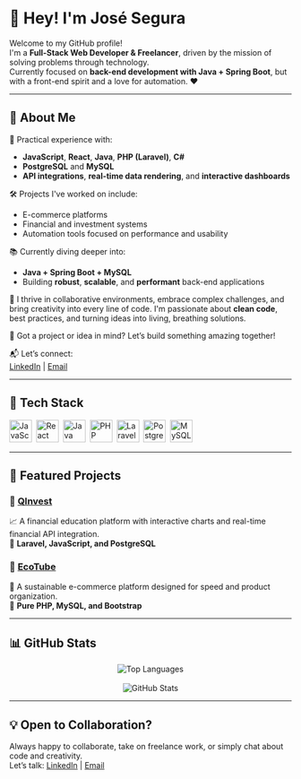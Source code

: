 # 👋 Hey! I'm José Segura

Welcome to my GitHub profile!  
I'm a **Full-Stack Web Developer & Freelancer**, driven by the mission of solving problems through technology.  
Currently focused on **back-end development with Java + Spring Boot**, but with a front-end spirit and a love for automation. ❤️

---

## 🚀 About Me

🎯 Practical experience with:

- **JavaScript**, **React**, **Java**, **PHP (Laravel)**, **C#**
- **PostgreSQL** and **MySQL**
- **API integrations**, **real-time data rendering**, and **interactive dashboards**

🛠️ Projects I've worked on include:

- E-commerce platforms
- Financial and investment systems
- Automation tools focused on performance and usability

📚 Currently diving deeper into:

- **Java + Spring Boot + MySQL**
- Building **robust**, **scalable**, and **performant** back-end applications

🤝 I thrive in collaborative environments, embrace complex challenges, and bring creativity into every line of code. I'm passionate about **clean code**, best practices, and turning ideas into living, breathing solutions.

💬 Got a project or idea in mind? Let’s build something amazing together!

📬 Let’s connect:  
[LinkedIn](https://www.linkedin.com/in/jose-a-segura-m-da-silva/) | [Email](mailto:josehsegura2004@gmail.com)

---

## 🧠 Tech Stack

<div align="left">
  <img src="https://cdn.jsdelivr.net/gh/devicons/devicon@latest/icons/javascript/javascript-original.svg" title="JavaScript" alt="JavaScript" width="40" height="40"/>&nbsp;
  <img src="https://cdn.jsdelivr.net/gh/devicons/devicon@latest/icons/react/react-original.svg" title="React" alt="React" width="40" height="40"/>&nbsp;
  <img src="https://cdn.jsdelivr.net/gh/devicons/devicon@latest/icons/java/java-original.svg" title="Java" alt="Java" width="40" height="40"/>&nbsp;
  <img src="https://cdn.jsdelivr.net/gh/devicons/devicon@latest/icons/php/php-original.svg" title="PHP" alt="PHP" width="40" height="40"/>&nbsp;
  <img src="https://cdn.jsdelivr.net/gh/devicons/devicon@latest/icons/laravel/laravel-plain.svg" title="Laravel" alt="Laravel" width="40" height="40"/>&nbsp;
  <img src="https://cdn.jsdelivr.net/gh/devicons/devicon@latest/icons/postgresql/postgresql-original.svg" title="PostgreSQL" alt="PostgreSQL" width="40" height="40"/>&nbsp;
  <img src="https://cdn.jsdelivr.net/gh/devicons/devicon@latest/icons/mysql/mysql-original.svg" title="MySQL" alt="MySQL" width="40" height="40"/>
</div>

---

## 📌 Featured Projects

### 🔹 [**QInvest**](https://github.com/GKsegura/qinvest-web)  
📈 A financial education platform with interactive charts and real-time financial API integration.  
🔧 **Laravel, JavaScript, and PostgreSQL**

### 🔹 [**EcoTube**](https://github.com/GKsegura/e-commerce)  
🛒 A sustainable e-commerce platform designed for speed and product organization.  
🔧 **Pure PHP, MySQL, and Bootstrap**

---

## 📊 GitHub Stats

<div align="center">
  <img src="https://github-readme-stats.vercel.app/api/top-langs/?username=GKsegura&layout=compact&title_color=BA55D3&text_color=c9d1d9&bg_color=0d1117&border_radius=12&border_color=BA55D3&exclude_repo=EcoTube,qinvest-web,horta-inteligente,projeto-semestral-csharp" alt="Top Languages" />
  <br/><br/>
  <img src="https://github-readme-stats.vercel.app/api?username=GKsegura&show_icons=true&hide_title=false&layout=compact&title_color=BA55D3&icon_color=BA55D3&text_color=c9d1d9&bg_color=0d1117&border_radius=12&border_color=BA55D3" alt="GitHub Stats" />
</div>

---

## 💡 Open to Collaboration?

Always happy to collaborate, take on freelance work, or simply chat about code and creativity.  
Let’s talk: [LinkedIn](https://www.linkedin.com/in/jose-a-segura-m-da-silva/) | [Email](mailto:josehsegura2004@gmail.com)
